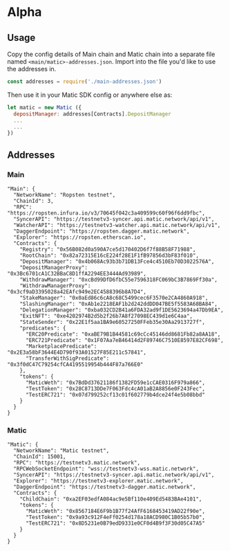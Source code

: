 # Alpha

## Usage
Copy the config details of Main chain and Matic chain into a separate file named `<main/matic>-addresses.json`. Import into the file you'd like to use the addresses in. 

```javascript
const addresses = require('./main-addresses.json')
```
Then use it in your Matic SDK config or anywhere else as: 

```javascript
let matic = new Matic ({
  depositManager: addresses[Contracts].DepositManager
  ...
  ...
})
```
## Addresses
### Main

    "Main": {
      "NetworkName": "Ropsten testnet",
      "ChainId": 3,
      "RPC": "https://ropsten.infura.io/v3/70645f042c3a409599c60f96f6dd9fbc",
      "SyncerAPI": "https://testnetv3-syncer.api.matic.network/api/v1",
      "WatcherAPI": "https://testnetv3-watcher.api.matic.network/api/v1",
      "DaggerEndpoint": "https://ropsten.dagger.matic.network",
      "Explorer": "https://ropsten.etherscan.io",
      "Contracts": {
        "Registry": "0x56B082d0a590A7ce5d170402D6f7f88B58F71988",
        "RootChain": "0x82a72315E16cE224f28E1F1fB97856d3bF83f010",
        "DepositManager": "0x4b068Ac93b3b71DB13Fce4c4510Eb70D3022576A",
        "DepositManagerProxy": "0x3Bc6701cA1C32BBaC8D1ffA2294EE3444Ad93989",
        "WithdrawManager": "0xcBd99DfD6fbC55e7596318FC069bC3B7869Ff30a",
        "WithdrawManagerProxy": "0x3cf9aD3395028a42EAfc949e2EC4588396b8A7D4",
        "StakeManager": "0x0aEd86c6cA8c68C5499cec6F3570e2CA4860A918",
        "SlashingManager": "0xAb1e2218EAF1b2d242ddDD047BE5f5583A68BA84",
        "DelegationManager": "0xba032CD2B41a6FDA32ad9f1DE5623694a47Db9EA",
        "ExitNFT": "0xe4202974B2d5b2f26b7A8f27098EC439d1e6C4aa",
        "StateSender": "0x22E1f5aa1BA9e60527250FFeb35e30Aa2913727f",
        "predicates": {
          "ERC20Predicate": "0xaBE79B1B44581c69cCc45146dd8681Fb82a8AA18",
          "ERC721Predicate": "0x1F07Aa7eB46414d2F89746C7510E8597E82CF698",
          "MarketplacePredicate": "0x2E3a58bF3644E4D790f93A01527F85E211c57841",
          "TransferWithSigPredicate": "0x3f0dC47C79254cfCA4195519954b444F87a766E0"
        },
        "tokens": {
          "MaticWeth": "0x7BdDd37621186f1382FD59e1cCAE0316F979a866",
          "TestToken": "0x28C8713DDe7F063Fdc4cA01aB2A8856e0F243Fec",
          "TestERC721": "0x07d799252cf13c01f602779b4dce24f4e5b08bbd"
        }
      }
    }

### Matic
    "Matic": {
      "NetworkName": "Matic testnet",
      "ChainId": 15001,
      "RPC": "https://testnetv3.matic.network",
      "RPCWebSocketEndpoint": "wss://testnetv3-wss.matic.network",
      "SyncerAPI": "https://testnetv3-syncer.api.matic.network/api/v1",
      "Explorer": "https://testnetv3-explorer.matic.network",
      "DaggerEndpoint": "https://testnetv3-dagger.matic.network",
      "Contracts": {
        "ChildChain": "0xa2EF03edfA084ac9e5Bf110e409Ed5483BAe4101",
        "tokens": {
          "MaticWeth": "0x8567184E6F9b1B77f24AfF6168453419AD22f90e",
          "TestToken": "0x9a93c912F4eFf0254d178a18ACD980C1B05b57b0",
          "TestERC721": "0x8D5231e0B79edD9331e0CF0d4B9f3F30d05C47A5"
        }
      }
    }